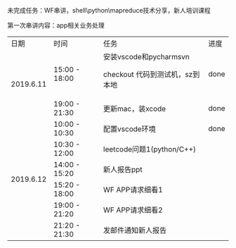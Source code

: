 未完成任务：WF串讲，shell\python\mapreduce技术分享，新人培训课程<p>
第一次串讲内容：app相关业务处理

<table>
  <tr>
    <td>日期</td>
    <td>时间</td>
    <td>任务</td>
    <td>进度</td>
  </tr>
  <tr>
    <td  rowspan="2">2019.6.11</td>
    <td>15:00 - 18:00</td>
    <td>安装vscode和pycharmsvn<p>checkout 代码到测试机，sz到本地</td>
    <td>done</td>
  </tr>
  <tr>
    <td>19:00 - 21:30</td>
    <td>更新mac，装xcode</td>
    <td>done</td>
  </tr>
  <tr>
    <td  rowspan="6">2019.6.12</td>
    <td>10:00 - 10:30</td>
    <td>配置vscode环境</td>
    <td>done</td>
  </tr>
  <tr>
    <td>10:30 - 12:00</td>
    <td>leetcode问题1(python/C++)</td>
    <td></td>
  </tr>
  <tr>
    <td>14:00 - 15:20</td>
    <td>新人报告ppt</td>
    <td></td>
  </tr>
  <tr>
    <td>15:20 - 18:00</td>
    <td>WF APP请求细看1</td>
    <td></td>
  </tr>
  <tr>
    <td>19:00 - 21:20</td>
    <td>WF APP请求细看2</td>
    <td></td>
  </tr>
  <tr>
    <td>21:20 - 21:30</td>
    <td>发邮件通知新人报告</td>
    <td></td>
  </tr>
</table>
